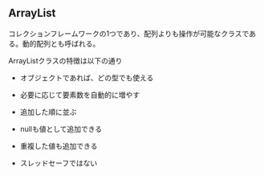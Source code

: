 ## ArrayList

コレクションフレームワークの1つであり、配列よりも操作が可能なクラスである。動的配列とも呼ばれる。

ArrayListクラスの特徴は以下の通り

* オブジェクトであれば、どの型でも使える

* 必要に応じて要素数を自動的に増やす

* 追加した順に並ぶ

* nullも値として追加できる

* 重複した値も追加できる

* スレッドセーフではない

